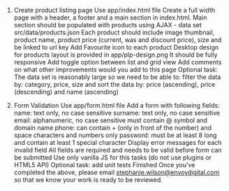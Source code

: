 1. Create product listing page
Use app/index.html file
Create a full width page with a header, a footer and a main section in index.html.
Main section should be populated with products using AJAX - data set src/data/products.json
Each product should include image thumbnail, product name, product price (current, was and discount price), size and be linked to url key
Add Favourite icon to each product
Desktop design for products layout is provided in app/plp-design.png
It should be fully responsive
Add toggle option between list and grid view
Add comments on what other improvements would you add to this page
Optional task: The data set is reasonably large so we need to be able to: filter the data by: category, price, size and sort the data by: price (ascending), price (descending) and name (ascending)

2. Form Validation
Use app/form.html file
Add a form with following fields:
name: text only, no case sensitive
surname: text only, no case sensitive
email: alphanumeric, no case sensitive must contain @ symbol and domain name
phone: can contain + (only in front of the number) and space characters and numbers only
password: must be at least 8 long and contain at least 1 special character
Display error messages for each invalid field
All fields are required and needs to be valid before form can be submitted
Use only vanilla JS for this tasks (do not use plugins or HTML5 API)
Optional task: add unit tests
Finished
Once you've completed the above, please email stephanie.wilson@envoydigital.com so that we know your work is ready to be reviewed.
